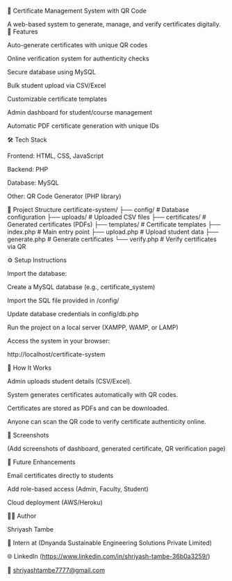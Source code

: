 📜 Certificate Management System with QR Code

A web-based system to generate, manage, and verify certificates digitally. 
🚀 Features

Auto-generate certificates with unique QR codes

Online verification system for authenticity checks

Secure database using MySQL

Bulk student upload via CSV/Excel

Customizable certificate templates

Admin dashboard for student/course management

Automatic PDF certificate generation with unique IDs

🛠️ Tech Stack

Frontend: HTML, CSS, JavaScript

Backend: PHP

Database: MySQL

Other: QR Code Generator (PHP library)

📂 Project Structure
certificate-system/
├── config/          # Database configuration
├── uploads/         # Uploaded CSV files
├── certificates/    # Generated certificates (PDFs)
├── templates/       # Certificate templates
├── index.php        # Main entry point
├── upload.php       # Upload student data
├── generate.php     # Generate certificates
└── verify.php       # Verify certificates via QR

⚙️ Setup Instructions

Import the database:

Create a MySQL database (e.g., certificate_system)

Import the SQL file provided in /config/

Update database credentials in config/db.php

Run the project on a local server (XAMPP, WAMP, or LAMP)

Access the system in your browser:

http://localhost/certificate-system

🔑 How It Works

Admin uploads student details (CSV/Excel).

System generates certificates automatically with QR codes.

Certificates are stored as PDFs and can be downloaded.

Anyone can scan the QR code to verify certificate authenticity online.

📸 Screenshots

(Add screenshots of dashboard, generated certificate, QR verification page)

📌 Future Enhancements

Email certificates directly to students

Add role-based access (Admin, Faculty, Student)

Cloud deployment (AWS/Heroku)

👨‍💻 Author

Shriyash Tambe

💼 Intern at (Dnyanda Sustainable Engineering Solutions Private Limited)

🌐 LinkedIn (https://www.linkedin.com/in/shriyash-tambe-36b0a3259/)

📧 shriyashtambe7777@gmail.com
